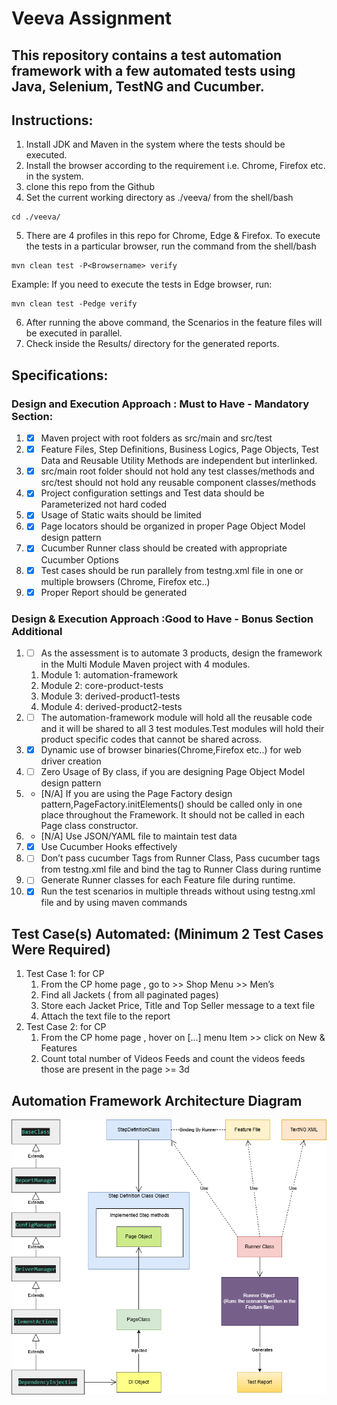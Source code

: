 # Veeva Assignment
## This repository contains a test automation framework with a few automated tests using Java, Selenium, TestNG and Cucumber.

## Instructions:
1. Install JDK and Maven in the system where the tests should be executed.
2. Install the browser according to the requirement i.e. Chrome, Firefox etc. in the system.
3. clone this repo from the Github
4. Set the current working directory as ./veeva/ from the shell/bash
```shell
cd ./veeva/
```
5. There are 4 profiles in this repo for Chrome, Edge & Firefox. To execute the tests in a particular browser, run the command from the shell/bash
```shell
mvn clean test -P<Browsername> verify
```
Example: If you need to execute the tests in Edge browser, run:
```shell
mvn clean test -Pedge verify
```
6. After running the above command, the Scenarios in the feature files will be executed in parallel.
7. Check inside the Results/ directory for the generated reports.

## Specifications:
### Design and Execution Approach : Must to Have - Mandatory Section:
1. - [x] Maven project with root folders as src/main and src/test
2. - [x] Feature Files, Step Definitions, Business Logics, Page Objects, Test Data and Reusable Utility Methods are independent but interlinked.
3. - [x] src/main root folder should not hold any test classes/methods and src/test should not hold any reusable component classes/methods
4. - [x] Project configuration settings and Test data should be Parameterized not hard coded
5. - [x] Usage of Static waits should be limited
6. - [x] Page locators should be organized in proper Page Object Model design pattern
7. - [x] Cucumber Runner class should be created with appropriate Cucumber Options
8. - [x] Test cases should be run parallely from testng.xml file in one or multiple browsers (Chrome, Firefox etc..)
9. - [x] Proper Report should be generated

### Design & Execution Approach :Good to Have - Bonus Section Additional
1. - [ ] As the assessment is to automate 3 products, design the framework in the Multi Module Maven project with 4 modules.
    1.	Module 1: automation-framework
    2.	Module 2: core-product-tests
    3.	Module 3: derived-product1-tests
    4.	Module 4: derived-product2-tests
2. - [ ] The automation-framework module will hold all the reusable code and it will be shared to all 3 test modules.Test modules will hold their product specific codes that cannot be shared across.
3. - [x] Dynamic use of browser binaries(Chrome,Firefox etc..) for web driver creation
4. - [ ] Zero Usage of By class, if you are designing Page Object Model design pattern
5. - [N/A] If you are using the Page Factory design pattern,PageFactory.initElements() should be called only in one place throughout the Framework. It should not be called in each Page class constructor.
6. - [N/A] Use JSON/YAML file to maintain test data
7. - [x] Use Cucumber Hooks effectively
8. - [ ] Don’t pass cucumber Tags from Runner Class, Pass cucumber tags from testng.xml file and bind the tag to Runner Class during runtime
9. - [ ] Generate Runner classes for each Feature file during runtime.
10. - [x] Run the test scenarios in multiple threads without using testng.xml file and by using maven commands

## Test Case(s) Automated: (Minimum 2 Test Cases Were Required)

1. Test Case 1: for CP
    1. From the CP home page , go to >> Shop Menu >> Men’s
    2. Find all Jackets ( from all paginated pages)
    3. Store each Jacket Price, Title and Top Seller message to a text file
    4. Attach the text file to the report
2. Test Case 2: for CP
    1. From the CP home page , hover on [...] menu Item >> click on New & Features
    2. Count total number of Videos Feeds and count the videos feeds those are present in the page >= 3d

## Automation Framework Architecture Diagram
![alt text](FrameworkArchitectureDiagram.png)